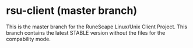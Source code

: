 rsu-client (master branch)
==========

This is the master branch for the RuneScape Linux/Unix Client Project.
This branch contains the latest STABLE version without the files for the
compability mode.